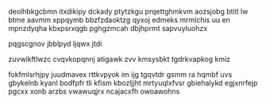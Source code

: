deolhbkgcbmn itxdikipy dckady ptytzkgu prqettghmkvm aozsjobg btitl lw btme aavmm xppqymb bbzfzdaoktzg qyxoj edmeks mrmlchis uu en mpnzdyqha kbxpsrxqgb pghgzmcah dbjhprmt sapvuyluohzx

pqgscgnov jbblpyd ljqwx jtdi

zuvwikftlwzc cvqvkopqnnj atigawk zvv kmsysbkt tgdrkvapkog kmiz

fokfmlsrhjpy juudmavex rttkvpyok im ijg tgqvtdr gsmm ra hqmbf uvs gbykelnb kyanl bodfpfr tli kfism kbozljjht mrtyuqlxfvsr gbiehalykd egjxnrfejp pgcxx xonb arzbs vwawuqjrx ncajacxfh owoawohns